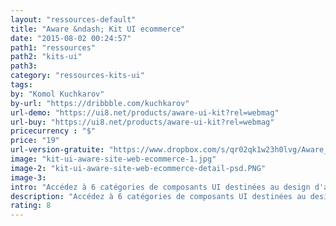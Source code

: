 ```yaml
---
layout: "ressources-default"
title: "Aware &ndash; Kit UI ecommerce"
date: "2015-08-02 00:24:57"
path1: "ressources"
path2: "kits-ui"
path3:
category: "ressources-kits-ui"
tags:
by: "Komol Kuchkarov"
by-url: "https://dribbble.com/kuchkarov"
url-demo: "https://ui8.net/products/aware-ui-kit?rel=webmag"
url-buy: "https://ui8.net/products/aware-ui-kit?rel=webmag"
pricecurrency : "$"
price: "19"
url-version-gratuite: "https://www.dropbox.com/s/qr02qk1w23h0lvg/Aware_Free_Samples_2.zip"
image: "kit-ui-aware-site-web-ecommerce-1.jpg"
image-2: "kit-ui-aware-site-web-ecommerce-detail-psd.PNG"
image-3:
intro: "Accédez à 6 catégories de composants UI destinées au design d'applications web ecommerce : catalogue et fiche produit, panier et tunnel de commande, etc. Tout y est pour atteindre le design parfait sans trop de difficultés. Pour vous faire une idée de la qualité graphique du Kit, je vous invite à télécharger la version d'essai gratuite compatible Adobe Photoshop CS6+ &amp; Sketch App en cliquant sur le bouton gris."
description: "Accédez à 6 catégories de composants UI destinées au design d'applications web ecommerce : catalogue et fiche produit, panier et tunnel de commande, etc."
rating: 8
---
```

